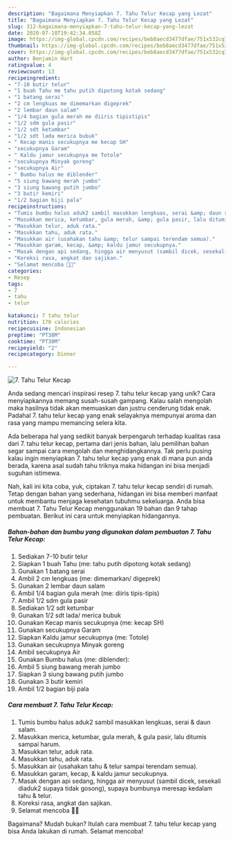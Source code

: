 ```yaml
---
description: "Bagaimana Menyiapkan 7. Tahu Telur Kecap yang Lezat"
title: "Bagaimana Menyiapkan 7. Tahu Telur Kecap yang Lezat"
slug: 312-bagaimana-menyiapkan-7-tahu-telur-kecap-yang-lezat
date: 2020-07-10T19:42:34.058Z
image: https://img-global.cpcdn.com/recipes/beb8aecd3477dfae/751x532cq70/7-tahu-telur-kecap-foto-resep-utama.jpg
thumbnail: https://img-global.cpcdn.com/recipes/beb8aecd3477dfae/751x532cq70/7-tahu-telur-kecap-foto-resep-utama.jpg
cover: https://img-global.cpcdn.com/recipes/beb8aecd3477dfae/751x532cq70/7-tahu-telur-kecap-foto-resep-utama.jpg
author: Benjamin Hart
ratingvalue: 4
reviewcount: 13
recipeingredient:
- "7-10 butir telur"
- "1 buah Tahu me tahu putih dipotong kotak sedang"
- "1 batang serai"
- "2 cm lengkuas me dimemarkan digeprek"
- "2 lembar daun salam"
- "1/4 bagian gula merah me diiris tipistipis"
- "1/2 sdm gula pasir"
- "1/2 sdt ketumbar"
- "1/2 sdt lada merica bubuk"
- " Kecap manis secukupnya me kecap SH"
- "secukupnya Garam"
- " Kaldu jamur secukupnya me Totole"
- "secukupnya Minyak goreng"
- "secukupnya Air"
- " Bumbu halus me diblender"
- "5 siung bawang merah jumbo"
- "3 siung bawang putih jumbo"
- "3 butir kemiri"
- "1/2 bagian biji pala"
recipeinstructions:
- "Tumis bumbu halus aduk2 sambil masukkan lengkuas, serai &amp; daun salam."
- "Masukkan merica, ketumbar, gula merah, &amp; gula pasir, lalu ditumis sampai harum."
- "Masukkan telur, aduk rata."
- "Masukkan tahu, aduk rata."
- "Masukkan air (usahakan tahu &amp; telur sampai terendam semua)."
- "Masukkan garam, kecap, &amp; kaldu jamur secukupnya."
- "Masak dengan api sedang, hingga air menyusut (sambil dicek, sesekali diaduk2 supaya tidak gosong), supaya bumbunya meresap kedalam tahu &amp; telur."
- "Koreksi rasa, angkat dan sajikan."
- "Selamat mencoba 🙏🏻"
categories:
- Resep
tags:
- 7
- tahu
- telur

katakunci: 7 tahu telur 
nutrition: 170 calories
recipecuisine: Indonesian
preptime: "PT38M"
cooktime: "PT30M"
recipeyield: "2"
recipecategory: Dinner

---
```



![7. Tahu Telur Kecap](https://img-global.cpcdn.com/recipes/beb8aecd3477dfae/751x532cq70/7-tahu-telur-kecap-foto-resep-utama.jpg)

Anda sedang mencari inspirasi resep 7. tahu telur kecap yang unik? Cara menyiapkannya memang susah-susah gampang. Kalau salah mengolah maka hasilnya tidak akan memuaskan dan justru cenderung tidak enak. Padahal 7. tahu telur kecap yang enak selayaknya mempunyai aroma dan rasa yang mampu memancing selera kita.



Ada beberapa hal yang sedikit banyak berpengaruh terhadap kualitas rasa dari 7. tahu telur kecap, pertama dari jenis bahan, lalu pemilihan bahan segar sampai cara mengolah dan menghidangkannya. Tak perlu pusing kalau ingin menyiapkan 7. tahu telur kecap yang enak di mana pun anda berada, karena asal sudah tahu triknya maka hidangan ini bisa menjadi suguhan istimewa.


Nah, kali ini kita coba, yuk, ciptakan 7. tahu telur kecap sendiri di rumah. Tetap dengan bahan yang sederhana, hidangan ini bisa memberi manfaat untuk membantu menjaga kesehatan tubuhmu sekeluarga. Anda bisa membuat 7. Tahu Telur Kecap menggunakan 19 bahan dan 9 tahap pembuatan. Berikut ini cara untuk menyiapkan hidangannya.

<!--inarticleads1-->

##### Bahan-bahan dan bumbu yang digunakan dalam pembuatan 7. Tahu Telur Kecap:

1. Sediakan 7-10 butir telur
1. Siapkan 1 buah Tahu (me: tahu putih dipotong kotak sedang)
1. Gunakan 1 batang serai
1. Ambil 2 cm lengkuas (me: dimemarkan/ digeprek)
1. Gunakan 2 lembar daun salam
1. Ambil 1/4 bagian gula merah (me: diiris tipis-tipis)
1. Ambil 1/2 sdm gula pasir
1. Sediakan 1/2 sdt ketumbar
1. Gunakan 1/2 sdt lada/ merica bubuk
1. Gunakan  Kecap manis secukupnya (me: kecap SH)
1. Gunakan secukupnya Garam
1. Siapkan  Kaldu jamur secukupnya (me: Totole)
1. Gunakan secukupnya Minyak goreng
1. Ambil secukupnya Air
1. Gunakan  Bumbu halus (me: diblender):
1. Ambil 5 siung bawang merah jumbo
1. Siapkan 3 siung bawang putih jumbo
1. Gunakan 3 butir kemiri
1. Ambil 1/2 bagian biji pala




<!--inarticleads2-->

##### Cara membuat 7. Tahu Telur Kecap:

1. Tumis bumbu halus aduk2 sambil masukkan lengkuas, serai &amp; daun salam.
1. Masukkan merica, ketumbar, gula merah, &amp; gula pasir, lalu ditumis sampai harum.
1. Masukkan telur, aduk rata.
1. Masukkan tahu, aduk rata.
1. Masukkan air (usahakan tahu &amp; telur sampai terendam semua).
1. Masukkan garam, kecap, &amp; kaldu jamur secukupnya.
1. Masak dengan api sedang, hingga air menyusut (sambil dicek, sesekali diaduk2 supaya tidak gosong), supaya bumbunya meresap kedalam tahu &amp; telur.
1. Koreksi rasa, angkat dan sajikan.
1. Selamat mencoba 🙏🏻




Bagaimana? Mudah bukan? Itulah cara membuat 7. tahu telur kecap yang bisa Anda lakukan di rumah. Selamat mencoba!
